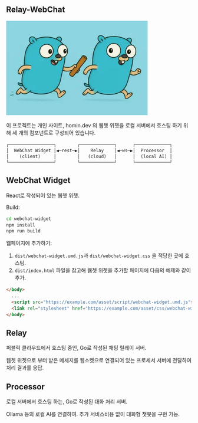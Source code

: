 ## Relay-WebChat

![relay-webchat logo](_asset/relay-webchat_logo.webp)

이 프로젝트는 개인 사이트, homin.dev 의 웹쳇 위젯을 로컬 서버에서 호스팅 하기 위해
세 개의 컴포넌트로 구성되어 있습니다.

```
┌─────────────────┐        ┌─────────────┐      ┌─────────────┐
│  WebChat Widget │◀─rest─▶│    Relay    │◀─ws─▶│  Processor  │
│    (client)     │        │   (cloud)   │      │  (local AI) │
└─────────────────┘        └─────────────┘      └─────────────┘
```

## WebChat Widget

React로 작성되어 있는 웹쳇 위젯.

Build:
```sh
cd webchat-widget
npm install
npm run build
```

웹페이지에 추가하기:
1. `dist/webchat-widget.umd.js`과 `dist/webchat-widget.css` 을 적당한 곳에 호스팅.
2. `dist/index.html` 파일을 참고해 웹쳇 위젯을 추가할 페이지에 다음의 예제와 같이 추가.

```html
</body>
  ...
  <script src="https://example.com/asset/script/webchat-widget.umd.js"></script>
  <link rel="stylesheet" href="https://example.com/asset/css/webchat-widget.css" />
</body>
```

## Relay

퍼블릭 클라우드에서 호스팅 중인, Go로 작성된 채팅 릴레이 서버.

웹쳇 위젯으로 부터 받은 메세지를 웹소켓으로 연결되어 있는 프로세서 서버에 전달하여 처리 결과를 응답.

## Processor

로컬 서버에서 호스팅 하는, Go로 작성된 대화 처리 서버.

Ollama 등의 로컬 AI를 연결하여. 추가 서비스비용 없이 대화형 챗봇을 구현 가능.